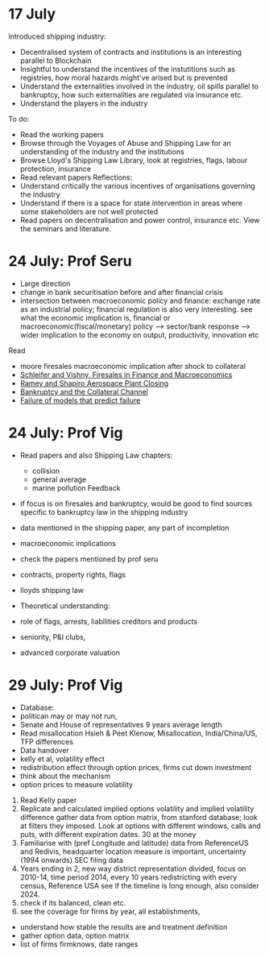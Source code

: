 # 17 July
Introduced shipping industry:  
- Decentralised system of contracts and institutions is an interesting parallel to Blockchain
- Insightful to understand the incentives of the instutitions such as registries, how moral hazards might've arised but 
is prevented
- Understand the externalities involved in the industry, oil spills parallel to bankruptcy, how such externalities are 
regulated via insurance etc.
- Understand the players in the industry

To do:
- Read the working papers
- Browse through the Voyages of Abuse and Shipping Law for an understanding of the industry and the institutions 
- Browse Lloyd's Shipping Law Library, look at registries, flags, labour protection, insurance 
- Read relevant papers
Reflections:
- Understand critically the various incentives of organisations governing the industry
- Understand if there is a space for state intervention in areas where some stakeholders are not well protected
- Read papers on decentralisation and power control, insurance etc. View the seminars and literature. 

# 24 July: Prof Seru
- Large direction
- change in bank securitisation before and after financial crisis
- intersection between macroeconomic policy and finance: exchange rate as an industrial policy; financial regulation is also very interesting. see what the economic implication is, financial or macroeconomic(fiscal/monetary) policy --> sector/bank response --> wider implication to the economy on output, productivity, innovation etc

Read
- moore firesales macroeconomic implication after shock to collateral
- [Schleifer and Vishny, Firesales in Finance and Macroeconomics](https://scholar.harvard.edu/files/shleifer/files/fire_sales_jep_final.pdf)
- [Ramey and Shapiro Aerospace Plant Closing](https://www.jstor.org/stable/10.1086/322828?seq=1)
- [Bankruptcy and the Collateral Channel](https://onlinelibrary.wiley.com/doi/abs/10.1111/j.1540-6261.2010.01636.x)
- [Failure of models that predict failure](https://www.sciencedirect.com/science/article/pii/S0304405X14002098) 

# 24 July: Prof Vig 
- Read papers and also Shipping Law chapters:
  - collision
  - general average
  - marine pollution
Feedback
- if focus is on firesales and bankruptcy, would be good to find sources specific to bankruptcy law in the shipping industry
- data mentioned in the shipping paper, any part of incompletion
- macroeconomic implications
- check the papers mentioned by prof seru

- contracts, property rights, flags
- lloyds shipping law
- Theoretical understanding:
- role of flags, arrests, liabilities creditors and products
- seniority, P&I clubs, 
- advanced corporate valuation

# 29 July: Prof Vig
- Database:
- politican may or may not run,
- Senate and House of representatives 9 years average length
- Read misallocation Hsieh & Peet Klenow, Misallocation, India/China/US, TFP differences
- Data handover
- kelly et al, volatility effect
- redistribution effect through option prices, firms cut down investment
- think about the mechanism
- option prices to measure volatility
1) Read Kelly paper
2) Replicate and calculated implied options volatility and implied volatility difference gather data from option matrix, from stanford database; look at filters they imposed. Look at options with different windows, calls and puts, with different expiration dates. 30 at the money 
3) Familiarise with (pref Longitude and latitude) data from ReferenceUS and Redivis, headquarter location measure is important, uncertainty (1994 onwards) SEC filing data
4) Years ending in 2, new way district representation divided, focus on 2010-14, time period 2014, every 10 years redistricting with every census, Reference USA see if the timeline is long enough, also consider 2024.
5) check if its balanced, clean etc.
6) see the coverage for firms by year, all establishments, 
- understand how stable the results are and treatment definition
- gather option data, option matrix
- list of firms firmknows, date ranges

